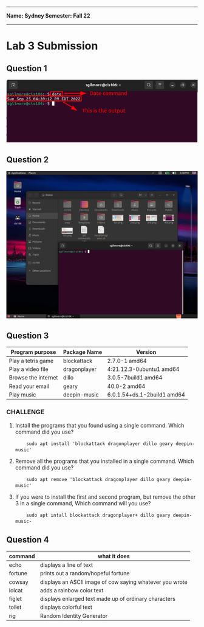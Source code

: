 ****
**Name: Sydney
Semester: Fall 22**
****

# Lab 3 Submission

## Question 1
![date](Q1.png)

## Question 2
![Q2](q2.png)

## Question 3

| Program purpose     | Package Name | Version                     |
| ------------------- | ------------ | --------------------------- |
| Play a tetris game  | blockattack  | 2.7.0-1 amd64               |
| Play a video file   | dragonplayer | 4:21.12.3-0ubuntu1 amd64    |
| Browse the internet | dillo        | 3.0.5-7build1 amd64         |
| Read your email     | geary        | 40.0-2 amd64                |
| Play music          | deepin-music | 6.0.1.54+ds.1-2build1 amd64 |

### **CHALLENGE**
1. Install the programs that you found using a single command. Which command did you use?
   ```
       sudo apt install 'blockattack dragonplayer dillo geary deepin-music'
   ```
2. Remove all the programs that you installed in a single command. Which command did you use?
   ```
       sudo apt remove 'blockattack dragonplayer dillo geary deepin-music'
   ```
3. If you were to install the first and second program, but remove the other 3 in a single command, Which command will you use?
   ```
       sudo apt intall blockattack dragonplayer+ dillo geary deepin-music-
   ```

## Question 4

| command | what it does                                             |
| ------- | -------------------------------------------------------- |
| echo    | displays a line of text                                  |
| fortune | prints out a random/hopeful fortune                      |
| cowsay  | displays an ASCII image of cow saying whatever you wrote |
| lolcat  | adds a rainbow color text                                |
| figlet  | displays enlarged text made up of ordinary characters    |
| toilet  | displays colorful text                                   |
| rig     | Random Identity Generator                                |
